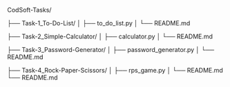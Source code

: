 CodSoft-Tasks/

├── Task-1_To-Do-List/
│   ├── to_do_list.py
│   └── README.md

├── Task-2_Simple-Calculator/
│   ├── calculator.py
│   └── README.md

├── Task-3_Password-Generator/
│   ├── password_generator.py
│   └── README.md

├── Task-4_Rock-Paper-Scissors/
│   ├── rps_game.py
│   └── README.md
└── README.md

